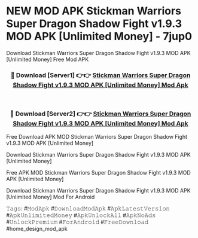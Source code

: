 # NEW MOD APK Stickman Warriors Super Dragon Shadow Fight v1.9.3 MOD APK [Unlimited Money] - 7jup0
Download Stickman Warriors Super Dragon Shadow Fight v1.9.3 MOD APK [Unlimited Money] Free Mod APK

<div align="center">
<h3>🔴 Download [Server1] 👉👉 <a href="https://apk-comot.site?title=Stickman_Warriors_Super_Dragon_Shadow_Fight_v1.9.3_MOD_APK_[Unlimited_Money]">Stickman Warriors Super Dragon Shadow Fight v1.9.3 MOD APK [Unlimited Money] Mod Apk</a></h3><br>

<h3>🔴 Download [Server2] 👉👉 <a href="https://apk-comot.site?title=Stickman_Warriors_Super_Dragon_Shadow_Fight_v1.9.3_MOD_APK_[Unlimited_Money]">Stickman Warriors Super Dragon Shadow Fight v1.9.3 MOD APK [Unlimited Money] Mod Apk</a></h3>
</div>


Free Download APK MOD Stickman Warriors Super Dragon Shadow Fight v1.9.3 MOD APK [Unlimited Money]

Download Stickman Warriors Super Dragon Shadow Fight v1.9.3 MOD APK [Unlimited Money] 

Free APK MOD Stickman Warriors Super Dragon Shadow Fight v1.9.3 MOD APK [Unlimited Money] 

Download Stickman Warriors Super Dragon Shadow Fight v1.9.3 MOD APK [Unlimited Money] Mod For Android

𝚃𝚊𝚐𝚜: #𝙼𝚘𝚍𝙰𝚙𝚔 #𝙳𝚘𝚠𝚗𝚕𝚘𝚊𝚍𝙼𝚘𝚍𝙰𝚙𝚔 #𝙰𝚙𝚔𝙻𝚊𝚝𝚎𝚜𝚝𝚅𝚎𝚛𝚜𝚒𝚘𝚗 #𝙰𝚙𝚔𝚄𝚗𝚕𝚒𝚖𝚒𝚝𝚎𝚍𝙼𝚘𝚗𝚎𝚢 #𝙰𝚙𝚔𝚄𝚗𝚕𝚘𝚌𝚔𝙰𝚕𝚕 #𝙰𝚙𝚔𝙽𝚘𝙰𝚍𝚜 #𝚄𝚗𝚕𝚘𝚌𝚔𝙿𝚛𝚎𝚖𝚒𝚞𝚖 #𝙵𝚘𝚛𝙰𝚗𝚍𝚛𝚘𝚒𝚍 #𝙵𝚛𝚎𝚎𝙳𝚘𝚠𝚗𝚕𝚘𝚊𝚍 #home_design_mod_apk